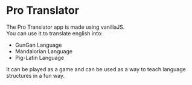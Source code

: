 # Pro Translator
The Pro Translator app is made using vanillaJS.   
You can use it to translate english into:
* GunGan Language
* Mandalorian Language
* Pig-Latin Language  

It can be played as a game and can be used as a way to teach language structures in a fun way.


